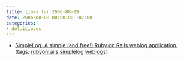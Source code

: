 ```yaml
---
title: links for 2006-08-09
date: 2006-08-08 00:00:00 -07:00
categories:
- del.icio.us
---
```


<ul class="delicious">
	<li>
		<div class="delicious-link"><a href="http://simplelog.net/">SimpleLog. A simple (and free!) Ruby on Rails weblog application.</a></div>
		<div class="delicious-tags">(tags: <a href="http://del.icio.us/torrez/rubyonrails">rubyonrails</a> <a href="http://del.icio.us/torrez/simplelog">simplelog</a> <a href="http://del.icio.us/torrez/weblogs">weblogs</a>)</div>
	</li>
</ul>
